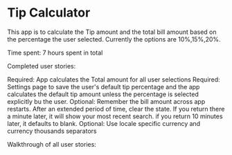 Tip Calculator
==============
This app is to calculate the Tip amount and the total bill amount based on the percentage the user selected. Currently the options are 10%,15%,20%.


Time spent: 7 hours spent in total

Completed user stories:

 Required: App calculates the Total amount for all user selections
 Required: Settings page to save the user's default tip percentage and the app calculates the default tip amount unless the percentage is selected explicitly bu the user.
 Optional: Remember the bill amount across app restarts. After an extended period of time, clear the state. If you return there a minute later, it will show your most recent search. if you return 10 minutes later, it defaults to blank.
 Optional: Use locale specific currency and currency thousands separators
 
Walkthrough of all user stories:

